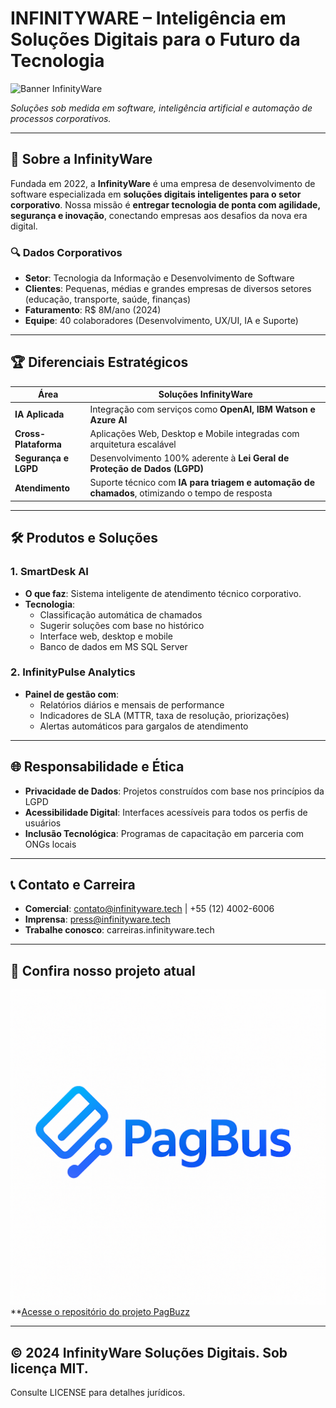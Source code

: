 # **INFINITYWARE – Inteligência em Soluções Digitais para o Futuro da Tecnologia**  
![Banner InfinityWare](https://github.com/pimIIIunip/img/blob/main/banner.png)

*Soluções sob medida em software, inteligência artificial e automação de processos corporativos.*

---

## **📌 Sobre a InfinityWare**  
Fundada em 2022, a **InfinityWare** é uma empresa de desenvolvimento de software especializada em **soluções digitais inteligentes para o setor corporativo**. Nossa missão é **entregar tecnologia de ponta com agilidade, segurança e inovação**, conectando empresas aos desafios da nova era digital.

### **🔍 Dados Corporativos**  
- **Setor**: Tecnologia da Informação e Desenvolvimento de Software  
- **Clientes**: Pequenas, médias e grandes empresas de diversos setores (educação, transporte, saúde, finanças)  
- **Faturamento**: R$ 8M/ano (2024)  
- **Equipe**: 40 colaboradores (Desenvolvimento, UX/UI, IA e Suporte)

---

## **🏆 Diferenciais Estratégicos**  
| **Área**              | **Soluções InfinityWare**                                                                 |  
|------------------------|-------------------------------------------------------------------------------------------|  
| **IA Aplicada**        | Integração com serviços como **OpenAI, IBM Watson e Azure AI**                            |  
| **Cross-Plataforma**   | Aplicações Web, Desktop e Mobile integradas com arquitetura escalável                     |  
| **Segurança e LGPD**   | Desenvolvimento 100% aderente à **Lei Geral de Proteção de Dados (LGPD)**                 |  
| **Atendimento**        | Suporte técnico com **IA para triagem e automação de chamados**, otimizando o tempo de resposta |

---

## **🛠️ Produtos e Soluções**  
### **1. SmartDesk AI**  
- **O que faz**: Sistema inteligente de atendimento técnico corporativo.  
- **Tecnologia**:  
  - Classificação automática de chamados  
  - Sugerir soluções com base no histórico  
  - Interface web, desktop e mobile  
  - Banco de dados em MS SQL Server  

### **2. InfinityPulse Analytics**  
- **Painel de gestão com**:  
  - Relatórios diários e mensais de performance  
  - Indicadores de SLA (MTTR, taxa de resolução, priorizações)  
  - Alertas automáticos para gargalos de atendimento  

---

## **🌐 Responsabilidade e Ética**  
- **Privacidade de Dados**: Projetos construídos com base nos princípios da LGPD  
- **Acessibilidade Digital**: Interfaces acessíveis para todos os perfis de usuários  
- **Inclusão Tecnológica**: Programas de capacitação em parceria com ONGs locais

---

## **📞 Contato e Carreira**  
- **Comercial**: contato@infinityware.tech | +55 (12) 4002-6006  
- **Imprensa**: press@infinityware.tech  
- **Trabalhe conosco**: carreiras.infinityware.tech

---

## **🚀 Confira nosso projeto atual**  
![bannerPagBuzz](https://github.com/pimIIIunip/PagBus/blob/main/logoPagBus.png)
**[Acesse o repositório do projeto PagBuzz](https://github.com/pimIIIunip/PagBus)

---

## © 2024 InfinityWare Soluções Digitais. Sob licença MIT.  
Consulte LICENSE para detalhes jurídicos.
